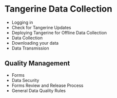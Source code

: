 # Tangerine Data Collection

- Logging in 
- Check for Tangerine Updates
- Deploying Tangerine for Offline Data Collection
- Data Collection
- Downloading your data
- Data Transmission
	
## Quality Management 
-	Forms 
-	Data Security
-	Forms Review and Release Process
-	General Data Quality Rules

